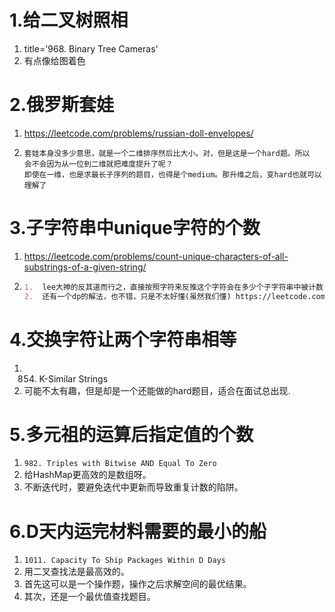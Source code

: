 # 1.给二叉树照相
1.  title='968. Binary Tree Cameras'
2.  有点像给图着色


# 2.俄罗斯套娃
1. https://leetcode.com/problems/russian-doll-envelopes/
2. ```
   套娃本身没多少意思，就是一个二维排序然后比大小。对，但是这是一个hard题。所以
   会不会因为从一位到二维就把难度提升了呢？
   即使在一维，也是求最长子序列的题目，也得是个medium。那升维之后，变hard也就可以理解了
   ```
   
# 3.子字符串中unique字符的个数
1. https://leetcode.com/problems/count-unique-characters-of-all-substrings-of-a-given-string/
2. ```markdown
   1.  lee大神的反其道而行之，直接按照字符来反推这个字符会在多少个子字符串中被计数.`https://leetcode.com/problems/count-unique-characters-of-all-substrings-of-a-given-string/discuss/128952/JavaC%2B%2BPython-One-pass-O(N)`
   2.  还有一个dp的解法，也不错，只是不太好懂(虽然我们懂) https://leetcode.com/problems/count-unique-characters-of-all-substrings-of-a-given-string/discuss/129021/O(N)-Java-Solution-DP-Clear-and-easy-to-Understand
    ```
 
# 4.交换字符让两个字符串相等
1. 854. K-Similar Strings
2. 可能不太有趣，但是却是一个还能做的hard题目，适合在面试总出现.

# 5.多元祖的运算后指定值的个数
1. `982. Triples with Bitwise AND Equal To Zero`
2. 给HashMap更高效的是数组呀。
3. 不断迭代时，要避免迭代中更新而导致重复计数的陷阱。

# 6.D天内运完材料需要的最小的船
1. `1011. Capacity To Ship Packages Within D Days`
2. 用二叉查找法是最高效的。
3. 首先这可以是一个操作题，操作之后求解空间的最优结果。
4. 其次，还是一个最优值查找题目。